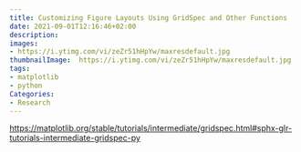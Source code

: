 ```yaml
---
title: Customizing Figure Layouts Using GridSpec and Other Functions
date: 2021-09-01T12:16:46+02:00
description:
images:
- https://i.ytimg.com/vi/zeZr51hHpYw/maxresdefault.jpg
thumbnailImage:  https://i.ytimg.com/vi/zeZr51hHpYw/maxresdefault.jpg
tags:
- matplotlib
- python
Categories:
- Research
---
```

https://matplotlib.org/stable/tutorials/intermediate/gridspec.html#sphx-glr-tutorials-intermediate-gridspec-py
